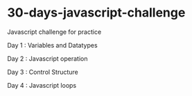 # 30-days-javascript-challenge
Javascript challenge for practice

Day 1 :
Variables and Datatypes

Day 2 :
Javascript operation

Day 3 :
Control Structure

Day 4 :
Javascript loops